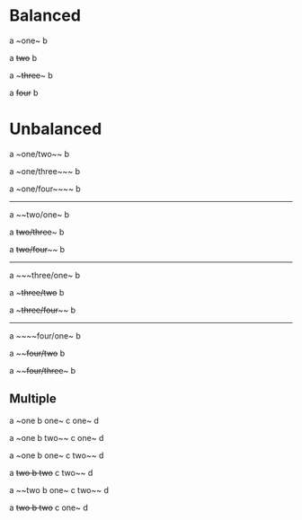 # Balanced

a ~one~ b

a ~~two~~ b

a ~~~three~~~ b

a ~~~~four~~~~ b

# Unbalanced

a ~one/two~~ b

a ~one/three~~~ b

a ~one/four~~~~ b

***

a ~~two/one~ b

a ~~two/three~~~ b

a ~~two/four~~~~ b

***

a ~~~three/one~ b

a ~~~three/two~~ b

a ~~~three/four~~~~ b

***

a ~~~~four/one~ b

a ~~~~four/two~~ b

a ~~~~four/three~~~ b

## Multiple

a ~one b one~ c one~ d

a ~one b two~~ c one~ d

a ~one b one~ c two~~ d

a ~~two b two~~ c two~~ d

a ~~two b one~ c two~~ d

a ~~two b two~~ c one~ d
